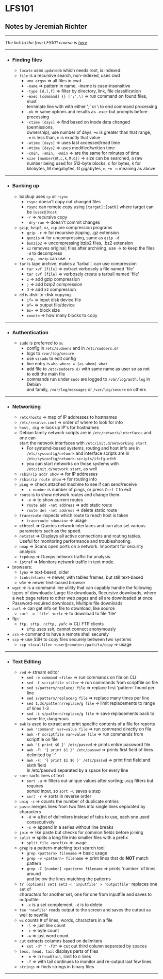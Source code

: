 # LFS101

## Notes by Jeremiah Richter
---

*The link to the free LFS101 course is [here](https://courses.edx.org/courses/course-v1:LinuxFoundationX+LFS101x.2+1T2015/courseware/18780407cf8946c389bed38c4748418c/ "LFS101x")*

---
* ### Finding files
  * `locate` uses `updatedb` which needs root, is indexed
  * `file` is a recursive search, non-indexed, uses cwd  
      * `<no args>` => all files in cwd
      * `-name` => pattern in name, -iname is case-insensitive
      * `-type [d,l,f]` => filter by directory, link, file classification
      * `-exec [command] {} [';',\]`  => run command on found files, must  
      terminate line with with either ';' or \\ to end command processing
      * `-ok` => same options and results as `-exec` but prompts before
        processing
      * `-ctime [days]` => find based on inode data changed (permissions,  
          ownership), use number of days, `+n` is greater than that range,  
          `-n` is less than, `n` is exactly that value
      * `-atime [days]` => uses last accessed/read time
      * `-mtime [days]` => uses modified/written time
      * `-cmin, -amin, -mmin` => are the same for minutes of time
      * `size [number{ⵁ,c,k,M,G}]` => size can be searched, a raw number
        being used for 512-byte blocks, c for bytes, k for kilobytes, M
        megabytes, G gigabytes, `n`, `+n` `-n` meaning as above
---
* ### Backing up
  * backup uses `cp` or `rsync`
      * `rsync` doesn't copy not changed files
      * `rsync` can remote copy using `[target]:[path]` where target
        can be `[user@]host`
      * `-r` => recursive copy
      * `-dry-run` => doesn't commit changes
  * `gzip`, `bzip2`, `xz`, `zip` are compression programs
      * `gzip -r` => for recursive zipping, .gz extension
      * `gunzip` => for uncompressing, same as `gzip -d`
      * `bunzip2` => uncompressing bzip2 files, .bz2 extension
      * `xz` removes original; files after archiving, use `-k` to keep the files  
      `-d` to decompress
      * `zip, unzip` can use `-r`
  * `tar` is tape archive, makes a 'tarball', can use compression
      * `tar xvf [file]` => extract verbosely a file named 'file'
      * `tar cvf [file]` => verbosely create a tarball named 'file'
      * `z` => add gzip compression
      * `j` => add bzip2 compression
      * `J` => add xz compression
  * `dd` is disk-to-disk copying
      * `if=` => input disk device file
      * `of=` => output file/device
      * `bs=` => block size
      * `count=` => how many blocks to copy
---
* ### Authentication
  * `sudo` is preferred to `su`
    * config in `/etc/sudoers` and in `/etc/sudoers.d/`
    * logs to `/var/log/secure`
    * use `visudo` to edit config
    * line entry is `who where = (as_whom) what`
    * add file to `/etc/sudoers.d/` with same name as user so as not  
      to edit the main file
    * commands run under `sudo` are logged to `/var/log/auth.log` in Debian  
      and family, `/var/log/messages` or `/var/log/secure` on others
---
* ### Networking
  * `/etc/hosts` => map of IP addresses to hostnames
  * `/etc/resolve.conf` => order of where to look for info
  * `host, dig` => look up IP's for hostnames
  * Debian family network scripts are in `/etc/network/interfaces` and one can  
    start the network interfaces with `/etc/init.d/networking start`
    * For systemd-based systems, routing and host info are in
      `/etc/sysconfig/network` and interface scripts are in `/etc/sysconfig/network-scripts/ifcfg-eth0`
    * you can start networks on those systems with `/etc/init.d/network start`, as well
  * `/sbin/ip addr show` => for IP addresses
  * `/sbin/ip route show` => for routing info
  * `ping` => check attached machine to see if can send/receive
    * `-c number` is number of pings, or press `Ctrl-C` to exit
  * `route` is to show network routes and change them
    * `-n` => to show current routes
    * `route add -net address` => add static route
    * `route del -net address` => delete static route
  * `traceroute` inspects which route to reach host is taken
    * `traceroute <domain>` => usage
  * `ethtool` => Queries network interfaces and can also set various  
    parameters such as the speed.
  * `netstat`	=> Displays all active connections and routing tables.  
    Useful for monitoring performance and troubleshooting.
  * `nmap` => Scans open ports on a network. Important for security analysis
  * `tcpdump` => Dumps network traffic for analysis.
  * `iptraf` => Monitors network traffic in text mode.
* browsers:
  * `lynx` => text-based, older
  * `links/elinks` => newer, with tables frames, but still text-based
  * `w3m` => newer text-based browser
* `wget` => is a command line utility that can capably handle the following  
  types of downloads:
  Large file downloads,
  Recursive downloads, where a web page refers to other web pages and all are downloaded at once
  Password-required downloads,
  Multiple file downloads
* `curl` => can get info on file to download, like source
  * `curl -o 'file' <url>` => to download <url> to file 'file'
* ftp:
  * `ftp, sftp, ncftp, yafc` => CLI FTP clients
    * `sftp` uses ssh, cannot connect anonymously
* `ssh` => command to have a remote shell securely
* `scp` => use SSH to copy files securely between two systems
  * `scp <localfile> <user@remote>:/path/to/copy` => usage
---
* ### Text Editing
  * `sed` => stream editor
    * `sed -e command <file>` => run commands on file on CLI
    * `sed -f scriptfile <file>` => run commands from scriptfile on file
    * `sed s/pattern/replace/ file` => replace first 'pattern' found per line
    * `sed s/pattern/replace/g file` => replace many times per line
    * `sed 1,3s/pattern/replace/g file` => limit replacements to range of lines 1-3
    * `sed -i s/pattern/replace/g file` => save replacements back to same file,
      dangerous
  * `awk` is used to extract and print specific contents of a file for reports
    * `awk 'command' var=value file` => run command directly on file
    * `awk -f scriptfile var=value file` => run commands from scriptfile on file
    * `awk '{ print $0 }' /etc/passwd` => prints entire password file
    * `awk -F: '{ print $1 }' /etc/passwd` => prints first field of lines delimited by ':'
    * `awk -F: '{ print $1 $6 }' /etc/passwd` => print first field and sixth field  
      in /etc/passwd separated by a space for every line
  * `sort` sorts lines of text
    * `sort -u` => filters out unique values after sorting; `uniq` filters but requires  
      sorted input, so `sort -u` saves a step
    * `sort -r` => sorts in reverse order
  * `uniq -c` => counts the number of duplicate entries
  * `paste` merges lines from two files into single lines separated by characters
    * `-d` => a list of delimiters instead of tabs to use, each one used consecutively
    * `-s` => append in a series without line breaks
  * `join` => like paste but checks for common fields before joining
  * `split` => splits a long file into smaller files with a prefix
    * `split file <prefix>` => usage
  * `grep` is a pattern-matching text search tool
    * `grep <pattern> filename` => basic usage
    * `grep -v <pattern> filename` => print lines that do **NOT** match pattern
    * `grep -C [number] <pattern> filename` => prints 'number' of lines around  
      and below the lines matching the patterns
  * `tr [options] set1 set2 < 'inputfile' > 'outputfile'` replaces one set of  
    *characters* for another set, one for one from inputfile and saves to outputfile
    * `-c` is a set complement, `-d` is to delete
  * `tee 'newfile'` reads output to the screen and saves the output as well to newfile
  * `wc` counts # of lines, words, characters in a file
    * `-l` => just line count
    * `-c` => byte count
    * `-w` => just word count
  * `cut` extracts columns based on delimiters
    * `cut -d" " -f3"` => cut out third column separated by spaces
  * `less, head, tail` displays parts of files
    * `-n` => in `head`/`tail`, limit to *n* lines
    * `-f` => with tail continues to monitor and re-output last few lines
  * `strings` => finds strings in binary files 
---
